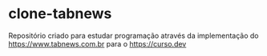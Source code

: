 # clone-tabnews
Repositório criado para estudar programação através da implementação do https://www.tabnews.com.br para o https://curso.dev
